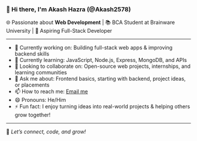 ### 👋 Hi there, I'm Akash Hazra (@Akash2578)  
🌐 Passionate about **Web Development** | 📚 BCA Student at Brainware University | 🚀 Aspiring Full-Stack Developer  

---

- 🔭 Currently working on: Building full-stack web apps & improving backend skills  
- 🌱 Currently learning: JavaScript, Node.js, Express, MongoDB, and APIs  
- 🤝 Looking to collaborate on: Open-source web projects, internships, and learning communities  
- 💬 Ask me about: Frontend basics, starting with backend, project ideas, or placements  
- 📫 How to reach me: [Email me](mailto:akashhazra2578@gmail.com)  
- 😄 Pronouns: He/Him  
- ⚡ Fun fact: I enjoy turning ideas into real-world projects & helping others grow together!  

---

📌 *Let’s connect, code, and grow!*  
